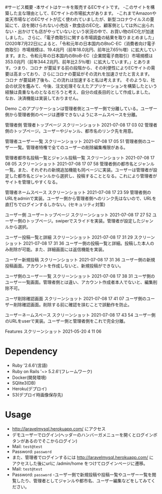 #サービス概要 
  -本サイトはケーキを販売するECサイトです。
  -このサイトを構築した主な理由として、ECサイトの市場拡大があります。
  -これまでAmazonや楽天市場などのECサイトが広く使われていましたが、新型コロナウイルスの蔓延にて、店を開けられない小売店・飲食店のEC化、顧客側としては外に出られない・出かけても店がやっていないという状況の中で、お買い物のEC化が加速しました。
さらに、「電子商取引に関する市場調査の結果を取りまとめました」(2020年7月22日)によると、「令和元年の日本国内のBtoC-EC（消費者向け電子商取引）市場規模は、19.4兆円（前年18.0兆円、前年比7.65％増）に拡大しています。また、令和元年の日本国内のBtoB-EC（企業間電子商取引）市場規模は353.0兆円（前年344.2兆円、前年比2.5％増）に拡大しています。」とあります。つまり、コロナ が蔓延する前の段階から、その利便性によりECサイトの需要は高まっており、さらにコロナの蔓延がその流れを加速させたと言えます。
コロナ が蔓延終了後も、この流れは加速すると私は考えます。
そのような、社会の状況を鑑みて、今後、注文処理そなえたアプリケーションを構築したという経験は貴重なものとなるだろうと考え、自分の成長目的として作成しました。
なお、決済機能は実装しておりません。

Demo
このアプリケーションは管理者側とユーザー側で分離している。ユーザー側から管理者側のページは遷移できないようにネームスペースを分離。


管理者側
管理者トップページ
スクリーンショット 2021-07-08 17 03 02
管理者側のトップページ。ユーザーやジャンル、都市名のリンク先を用意。


管理者ユーザー一覧
スクリーンショット 2021-07-08 17 05 51
管理者側のユーザー一覧。管理者特権で全てのユーザーの削除編集権限がある。


管理者都市名投稿一覧とジャンル投稿一覧
スクリーンショット 2021-07-08 17 08 05
スクリーンショット 2021-07-08 17 07 58
管理者側の都市名とジャンル一覧。また、それぞれの新規追加機能も同ページに実装。ユーザーは管理者が設定した都市名とジャンルから選択し、投稿することとなる。これにより管理者がサイトを管理しやすくなる。


管理者ネームスペース
スクリーンショット 2021-07-08 17 23 59
管理者側のURLをadminで実装。ユーザー側から管理者側へのリンク先はないので、URLを直打ちでログインするしかない。(セキュリティ対策)


ユーザー側
ユーザートップページ
スクリーンショット 2021-07-08 17 27 52
ユーザー側のトップページ。swiperでスライドを実装。管理者が設定したジャンルから選択。


ユーザー投稿一覧と詳細
スクリーンショット 2021-07-08 17 31 29
スクリーンショット 2021-07-08 17 31 36
ユーザー側の投稿一覧と詳細。投稿した本人のみ削除が可能。また、詳細画面には返信機能を実装。


ユーザー新規投稿
スクリーンショット 2021-07-08 17 31 36
ユーザー側の新規投稿画面。アカウントを作成しないと、新規投稿ができない。


ユーザ側のユーザー一覧
スクリーンショット 2021-07-08 17 38 31
ユーザ側のユーザー一覧画面。管理者側とは違い、アカウント作成者本人でないと、編集削除不可。


ユーザ削除確認画面
スクリーンショット 2021-07-08 17 41 07
ユーザ側のユーザー削除確認画面。削除する前に確認を挟むことで誤動作を防止。


ユーザーネームスペース
スクリーンショット 2021-07-08 17 43 54
ユーザー側のURLをuserで実装。ユーザー側と管理者側をこれで完全分離。






Features
スクリーンショット 2021-05-20 4 11 06






# Dependency
  - Ruby '2.6.6'(言語)
  - Ruby on Rails  '~> 5.2.6'(フレームワーク)
  - Docker(開発環境)
  - SQlite3(DB)
  - Heroku(デプロイ)
  - S3(デプロイ時画像保存先)

# Usage
  - http://laravelmysql.herokuapp.com/ にアクセス
  - デモユーザーでログイン(ヘッダーのハンバーガメニューを開くとログインボタンがあるのでそこからログイン)
  - Mail: `test@test`
  - Password: `password`
  - また、管理者でログインするには http://laravelmysql.herokuapp.com/ にアクセスした後にurlに /admin/home をつけてログインページに遷移。
  - Mail: `test@test`
  - Password: `password`
  -ユーザー側で新規投稿や投稿一覧やユーザー一覧を閲覧したり、管理者としてジャンルや都市名、ユーザー編集などをしてみてください。

